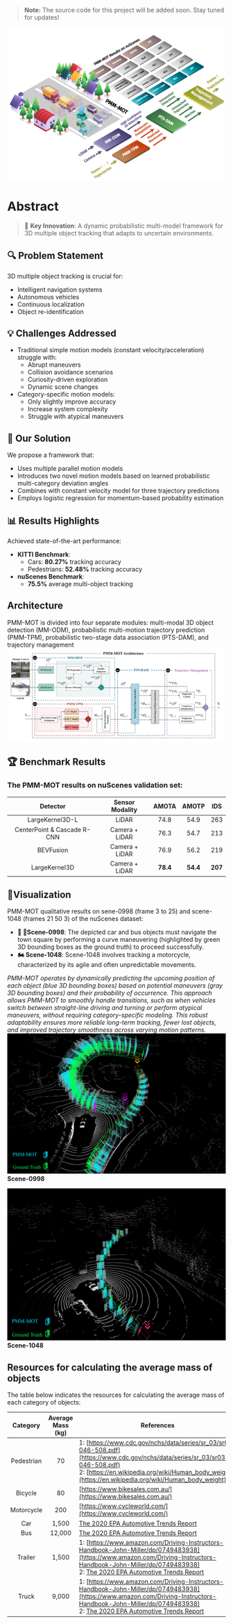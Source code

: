 > **Note:** The source code for this project will be added soon. Stay tuned for updates!

![PMM-MOT poster](images/PMM-MOT-Poster.png)

# Abstract

> 🎯 **Key Innovation**: A dynamic probabilistic multi-model framework for 3D multiple object tracking that adapts to uncertain environments.

## 🔍 Problem Statement
3D multiple object tracking is crucial for:
- Intelligent navigation systems
- Autonomous vehicles
- Continuous localization
- Object re-identification

## 💡 Challenges Addressed
- Traditional simple motion models (constant velocity/acceleration) struggle with:
  - Abrupt maneuvers
  - Collision avoidance scenarios
  - Curiosity-driven exploration
  - Dynamic scene changes
- Category-specific motion models:
  - Only slightly improve accuracy
  - Increase system complexity
  - Struggle with atypical maneuvers

## 🚀 Our Solution
We propose a framework that:
- Uses multiple parallel motion models
- Introduces two novel motion models based on learned probabilistic multi-category deviation angles
- Combines with constant velocity model for three trajectory predictions
- Employs logistic regression for momentum-based probability estimation

## 📊 Results Highlights
Achieved state-of-the-art performance:
- **KITTI Benchmark**:
  - Cars: **80.27%** tracking accuracy
  - Pedestrians: **52.48%** tracking accuracy
- **nuScenes Benchmark**:
  - **75.5%** average multi-object tracking

## Architecture
PMM-MOT is divided into four separate modules: multi-modal 3D object detection (MM-ODM), probabilistic multi-motion trajectory prediction (PMM-TPM), probabilistic two-stage data association (PTS-DAM), and trajectory management
![PMM-MOT main architecture at frame t](images/PMM-MOT-Architecture.png)

## 🏆 Benchmark Results
### The PMM-MOT results on nuScenes validation set:
| Detector                    | Sensor Modality | AMOTA    | AMOTP    | IDS     |
| :---------------------------: | :---------------: | :--------: | :--------: | ------- |
| LargeKernel3D-L             | LiDAR           | 74.8     | 54.9     | 263     |
| CenterPoint & Cascade R-CNN | Camera + LiDAR  | 76.3     | 54.7     | 213     |
| BEVFusion                   | Camera + LiDAR  | 76.9     | 56.2     | 219     |
| LargeKernel3D               | Camera + LiDAR  | **78.4** | **54.4** | **207** |


## 🎥Visualization 
PMM-MOT qualitative results on sene-0998 (frame 3 to 25) and scene-1048 (frames 21 50 3) of the nuScenes dataset:
- **🚌 🚗Scene-0998**: The depicted car and bus objects must navigate the town square by performing a curve maneuvering (highlighted by green 3D bounding boxes as the ground truth) to proceed successfully. 
- **🏍️ Scene-1048**: Scene-1048 involves tracking a motorcycle, characterized by its agile and often unpredictable movements.

*PMM-MOT operates by dynamically predicting the upcoming position of each object (blue 3D bounding boxes) based on potential maneuvers (gray 3D bounding boxes) and their probability of occurrence. This approach allows PMM-MOT to smoothly handle transitions, such as when vehicles switch between straight-line driving and turning or perform atypical maneuvers, without requiring category-specific modeling. This robust adaptability ensures more reliable long-term tracking, fewer lost objects, and improved trajectory smoothness across varying motion patterns.*
![Visualization results on scene-0998](images/scene-0998.jpg) **Scene-0998**

![Visualization results on scene-1048](images/scene-1048.jpg) **Scene-1048**

## Resources for calculating the average mass of objects
The table below indicates the resources for calculating the average mass of each category of objects:

| Category   | Average Mass (kg)     | References                                                                                                                                                                                                                                                                               |
| :----------: | :-----------------: | ---------------------------------------------------------------------------------------------------------------------------------------------------------------------------------------------------------------------------------------------------------------------------------------- |
| Pedestrian | 70                | 1: [https://www.cdc.gov/nchs/data/series/sr_03/sr03-046-508.pdf](https://www.cdc.gov/nchs/data/series/sr_03/sr03-046-508.pdf)<br>2: [https://en.wikipedia.org/wiki/Human_body_weight](https://en.wikipedia.org/wiki/Human_body_weight)                                                   |
| Bicycle    | 80                | [https://www.bikesales.com.au/](https://www.bikesales.com.au/)                                                                                                                                                                                                                           |
| Motorcycle | 200               | [https://www.cycleworld.com/](https://www.cycleworld.com/)                                                                                                                                                                                                                               |
| Car        | 1,500             | [The 2020 EPA Automotive Trends Report](https://www.epa.gov/sites/default/files/2021-01/documents/420r21003.pdf)                                                                                                                                                                         |
| Bus        | 12,000            | [The 2020 EPA Automotive Trends Report](https://www.epa.gov/sites/default/files/2021-01/documents/420r21003.pdf)                                                                                                                                                                         |
| Trailer    | 1,500             | 1: [https://www.amazon.com/Driving-Instructors-Handbook-John-Miller/dp/0749483938](https://www.amazon.com/Driving-Instructors-Handbook-John-Miller/dp/0749483938)<br>2: [The 2020 EPA Automotive Trends Report](https://www.epa.gov/sites/default/files/2021-01/documents/420r21003.pdf) |
| Truck      | 9,000             | 1: [https://www.amazon.com/Driving-Instructors-Handbook-John-Miller/dp/0749483938](https://www.amazon.com/Driving-Instructors-Handbook-John-Miller/dp/0749483938)<br>2: [The 2020 EPA Automotive Trends Report](https://www.epa.gov/sites/default/files/2021-01/documents/420r21003.pdf) |
